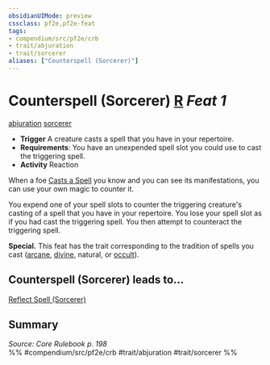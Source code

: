 ```yaml
---
obsidianUIMode: preview
cssclass: pf2e,pf2e-feat
tags:
- compendium/src/pf2e/crb
- trait/abjuration
- trait/sorcerer
aliases: ["Counterspell (Sorcerer)"]
---
```

# Counterspell (Sorcerer)  [R](../../Rules/core-rulebook/chapter-9-playing-the-game.md#Actions "Reaction") *Feat 1*  
[abjuration](../../Rules/traits/abjuration.md)  [sorcerer](../../Rules/traits/sorcerer.md)  

- **Trigger** A creature casts a spell that you have in your repertoire.
- **Requirements**: You have an unexpended spell slot you could use to cast the triggering spell.
- **Activity** Reaction

When a foe [Casts a Spell](../../Rules/actions/cast-a-spell.md) you know and you can see its manifestations, you can use your own magic to counter it.

You expend one of your spell slots to counter the triggering creature's casting of a spell that you have in your repertoire. You lose your spell slot as if you had cast the triggering spell. You then attempt to counteract the triggering spell.

**Special.** This feat has the trait corresponding to the tradition of spells you cast ([arcane](../../Rules/traits/arcane.md), [divine](../../Rules/traits/divine.md), natural, or [occult](../../Rules/traits/occult.md)).

## Counterspell (Sorcerer) leads to...

[Reflect Spell (Sorcerer)](reflect-spell-sorcerer.md)

## Summary

*Source: Core Rulebook p. 198*  
%% #compendium/src/pf2e/crb #trait/abjuration #trait/sorcerer %%